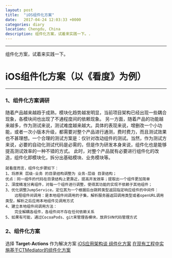 ```yaml
---
layout: post
title:  "iOS组件化方案"
date:   2017-04-24 12:03:33 +0000
categories: diary
location: Chengdu, China
description: 组件化方案，试着来实践一下。.
---
```

---
组件化方案，试着来实践一下。

# iOS组件化方案（以《看度》为例）
---
### 1、组件化方案调研
随着产品越来越趋于成熟，模块化趋势越发明显，当前项目架构已经出现一些耦合现象，各模块间也出现了不通程度间的依赖现象。
另一方面，随着产品的功能越来越多，作为测试来说，测试难度越来越大。具体的表现来说，增删改一个小功能，或者一次小版本升级，都需要对整个产品进行通测，费时费力，而且测试效果也不甚理想。一个合理的测试方案是：仅针对改动组件的测试。当然，作为测试方来说，必要的自动化测试代码是必需的，但是作为研发本身来说，组件化也是能够提高测试效率的一种不错的方式。
此时，对整个产品就有必要进行组件化的改造，组件化即模块化，拆分出基础模块、业务模块等。

	就看度而言，组件化步骤如下：
    1、将原来 层级-业务 的目录结构调整为 业务-层级 目录结构；
    优点：同一组件的代码在目录结构上更靠近，提高开发效率；提取出一个组件更加简单
    2、深度精准分离组件，对每一个组件进行调整，使得其功能的实现不依赖于其他组件；
    3、优化调整JumpService，定位其为一个根据后台跳转类型返回指定响应组件的中间件：
    	远程组件间调用：是本地组件间调用的子集，解析服务器返回调用类型或者openURL调用类型，解析之后应用本地组件见调用方式
    4、建立本地组件间调用方法：
    	完全解耦各组件，各组件间不存在任何依赖关系
    5、如果有可能，通过CocoaPods、git来管理各模块，放弃SVN代码管理方式

### 2、组件化方案
选择 **Target-Actions** 作为解决方案
[iOS应用架构谈 组件化方案](https://casatwy.com/iOS-Modulization.html)
[在现有工程中实施基于CTMediator的组件化方案](https://casatwy.com/modulization_in_action.html)
